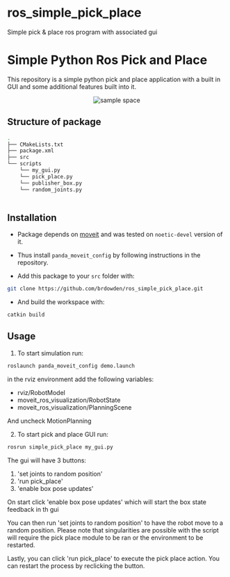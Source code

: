 # ros_simple_pick_place
Simple pick &amp; place ros program with associated gui
# Simple Python Ros Pick and Place

This repository is a simple python pick and place application with a built in GUI and some additional features built into it.

<p align="center">
  <img src="./img.png" alt="sample space">
</p>

## Structure of package
```sh
.
├── CMakeLists.txt
├── package.xml
├── src
└── scripts
    └── my_gui.py
    └── pick_place.py
    └── publisher_box.py
    └── random_joints.py
    
```

## Installation
 - Package depends on [moveit](https://github.com/ros-planning/panda_moveit_config.git) and was tested on `noetic-devel` version of it. 

 - Thus install `panda_moveit_config` by following instructions in the repository.

 - Add this package to your `src` folder with:

```sh
git clone https://github.com/brdowden/ros_simple_pick_place.git
```

 - And build the workspace with:

```sh
catkin build
```

## Usage

1. To start simulation run:
```sh
roslaunch panda_moveit_config demo.launch
```
in the rviz environment add the following variables:
- rviz/RobotModel
- moveit_ros_visualization/RobotState
- moveit_ros_visualization/PlanningScene

And uncheck MotionPlanning

2. To start pick and place GUI run:
```sh
rosrun simple_pick_place my_gui.py 
```

The gui will have 3 buttons:
1. 'set joints to random position'
2. 'run pick_place'
3. 'enable box pose updates'

On start click 'enable box pose updates' which will start the box state feedback in th gui

You can then run 'set joints to random position' to have the robot move to a random position. Please note that singularities are possible with the script will require the pick place module to be ran or the environment to be restarted.

Lastly, you can click 'run pick_place' to execute the pick place action. You can restart the process by reclicking the button.
